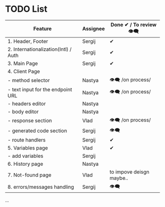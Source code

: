 # TODO List

| Feature                              | Assignee | Done ✔ / To review 👁‍🗨   |
| ------------------------------------ | -------- | ------------------------ |
| 1. Header, Footer                    | Sergij   | ✔                       |
| 2. Internationalization(Intl) / Auth | Sergij   | ✔                       |
| 3. Main Page                         | Sergij   | ✔                       |
| 4. Client Page                       |          |                          |
| - method selector                    | Nastya   | 👁‍🗨 /on process/          |
| - text input for the endpoint URL    | Nastya   | 👁‍🗨 /on process/          |
| - headers editor                     | Nastya   |
| - body editor                        | Nastya   |
| - response section                   | Vlad     | 👁‍🗨 /on process/          |
| - generated code section             | Sergij   | 👁‍🗨                       |
| - route handlers                     | Sergij   | ✔                       |
| 5. Variables page                    | Vlad     | ✔                       |
| - add variables                      | Sergij   |                          |
| 6. History page                      | Nastya   |
| 7. Not-found page                    | Vlad     | to impove deisgn maybe.. |
| 8. errors/messages handling          | Sergij   | 👁‍🗨                       |

...
